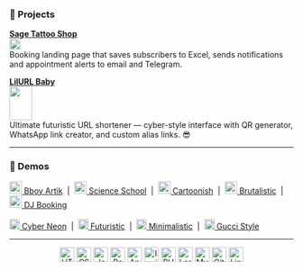 ### 🚀 Projects

**[Sage Tattoo Shop](https://sagetattoo.shop)**  
<img src="https://sagetattoo.shop/favicon.png" width="20" height="20" align="center"/>  
Booking landing page that saves subscribers to Excel, sends notifications and appointment alerts to email and Telegram.

**[LilURL Baby](https://lilurl-baby.onrender.com/)**  
<img src="https://lilurl-baby.onrender.com/assets/images/lilurlbaby-CvB55h4P.png" width="40" height="60" align="center"/>  
Ultimate futuristic URL shortener — cyber-style interface with QR generator, WhatsApp link creator, and custom alias links. 😎

---

### 📂 Demos

<a href="https://bboy-artik-cyber-city.vercel.app/" target="_blank"><img src="https://bboy-artik-cyber-city.vercel.app/assets/artik1-DBBsgYCM.jpg" width="22" height="22"/> Bboy Artik</a> &nbsp;|&nbsp;
<a href="https://artgolwebdev.github.io/science-school/" target="_blank"><img src="https://artgolwebdev.github.io/science-school/logo.png" width="22" height="22"/> Science School</a> &nbsp;|&nbsp;
<a href="https://artgolwebdev.github.io/LP-cartoonish/" target="_blank"><img src="https://artgolwebdev.github.io/LP-cartoonish/favicon.svg" width="22" height="22"/> Cartoonish</a> &nbsp;|&nbsp;
<a href="https://artgolwebdev.github.io/LP02/" target="_blank"><img src="https://artgolwebdev.github.io/LP02/favicon.svg" width="22" height="22"/> Brutalistic</a> &nbsp;|&nbsp;
<a href="https://artgolwebdev.github.io/LP04/" target="_blank"><img src="https://artgolwebdev.github.io/LP04/favicon.svg" width="22" height="22"/> DJ Booking</a>  
<br>
<a href="https://artgolwebdev.github.io/LP01/" target="_blank"><img src="https://artgolwebdev.github.io/LP01/assets/cyber-brutal-logo-D13A41n5.svg" width="18" height="18"/> Cyber Neon</a> &nbsp;|&nbsp;
<a href="https://artgolwebdev.github.io/LP03/" target="_blank"><img src="https://images.unsplash.com/photo-1688550181338-e013f4b72aba" width="18" height="18"/> Futuristic</a> &nbsp;|&nbsp;
<a href="https://artgolwebdev.github.io/LP05/" target="_blank"><img src="https://images.unsplash.com/photo-1648233750012-52148f08f07d" width="18" height="18"/> Minimalistic</a> &nbsp;|&nbsp;
<a href="https://artgolwebdev.github.io/LP08/" target="_blank"><img src="https://images.unsplash.com/photo-1616247380773-c760ba067d5f" width="18" height="18"/> Gucci Style</a>

---

<p align="center">
  <img src="https://cdn.simpleicons.org/html5" width="26" title="HTML5"/>
  <img src="https://cdn.simpleicons.org/css" width="26" title="CSS3"/>
  <img src="https://cdn.simpleicons.org/javascript/F7DF1E" width="26" title="JavaScript"/>
  <img src="https://cdn.simpleicons.org/react/61DAFB" width="26" title="React"/>
  <img src="https://cdn.simpleicons.org/angular/FF2D20" width="26" title="Angular"/>
  <img src="https://cdn.simpleicons.org/ionic" width="26" title="Ionic"/>
  <img src="https://cdn.simpleicons.org/php/777BB4" width="26" title="PHP"/>
  <img src="https://cdn.simpleicons.org/laravel/FF2D20" width="26" title="Laravel"/>
  <img src="https://cdn.simpleicons.org/mysql/4479A1" width="26" title="MySQL"/>
  <img src="https://cdn.simpleicons.org/git" width="26" title="Git"/>
  <img src="https://cdn.simpleicons.org/linux" width="26" title="Linux"/>
</p>
